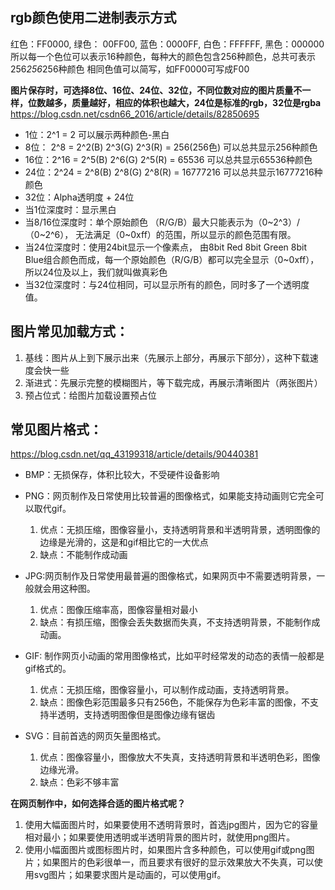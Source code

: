 ## rgb颜色使用二进制表示方式
红色：FF0000,  绿色： 00FF00,  蓝色：0000FF, 白色：FFFFFF,  黑色：000000
所以每一个色位可以表示16种颜色，每种大的颜色包含256种颜色，总共可表示256*256*256种颜色
相同色值可以简写，如FF0000可写成F00

**图片保存时，可选择8位、16位、24位、32位，不同位数对应的图片质量不一样，位数越多，质量越好，相应的体积也越大，24位是标准的rgb，32位是rgba**
https://blog.csdn.net/csdn66_2016/article/details/82850695
- 1位：2^1 = 2 可以展示两种颜色-黑白
- 8位： 2^8 = 2^2(B) 2^3(G) 2^3(R) = 256(256色) 可以总共显示256种颜色
- 16位：2^16 = 2^5(B) 2^6(G) 2^5(R) = 65536  可以总共显示65536种颜色
- 24位：2^24 = 2^8(B) 2^8(G) 2^8(R) = 16777216 可以总共显示16777216种颜色
- 32位：Alpha透明度 + 24位
- 当1位深度时：显示黑白
- 当8/16位深度时：单个原始颜色 （R/G/B）最大只能表示为（0~2^3）/（0~2^6）， 无法满足（0~0xff）的范围，所以显示的颜色范围有限。
- 当24位深度时：使用24bit显示一个像素点， 由8bit Red 8bit Green 8bit Blue组合颜色而成，每一个原始颜色（R/G/B）都可以完全显示（0~0xff），所以24位及以上，我们就叫做真彩色
- 当32位深度时：与24位相同，可以显示所有的颜色，同时多了一个透明度值。


## 图片常见加载方式：
1. 基线：图片从上到下展示出来（先展示上部分，再展示下部分），这种下载速度会快一些
2. 渐进式：先展示完整的模糊图片，等下载完成，再展示清晰图片（两张图片）
3. 预占位式：给图片加载设置预占位


## 常见图片格式：
https://blog.csdn.net/qq_43199318/article/details/90440381
- BMP：无损保存，体积比较大，不受硬件设备影响

- PNG：网页制作及日常使用比较普遍的图像格式，如果能支持动画则它完全可以取代gif。
   1. 优点：无损压缩，图像容量小，支持透明背景和半透明背景，透明图像的边缘是光滑的，这是和gif相比它的一大优点
   2. 缺点：不能制作成动画

- JPG:网页制作及日常使用最普遍的图像格式，如果网页中不需要透明背景，一般就会用这种图。
   1. 优点：图像压缩率高，图像容量相对最小
   2. 缺点：有损压缩，图像会丢失数据而失真，不支持透明背景，不能制作成动画。

- GIF: 制作网页小动画的常用图像格式，比如平时经常发的动态的表情一般都是gif格式的。
   1. 优点：无损压缩，图像容量小，可以制作成动画，支持透明背景。
   2. 缺点：图像色彩范围最多只有256色，不能保存为色彩丰富的图像，不支持半透明，支持透明图像但是图像边缘有锯齿

- SVG：目前首选的网页矢量图格式。
   1. 优点：图像容量小，图像放大不失真，支持透明背景和半透明色彩，图像边缘光滑。
   2. 缺点：色彩不够丰富

**在网页制作中，如何选择合适的图片格式呢？**
1. 使用大幅面图片时，如果要使用不透明背景时，首选jpg图片，因为它的容量相对最小；如果要使用透明或半透明背景的图片时，就使用png图片。
2. 使用小幅面图片或图标图片时，如果图片含多种颜色，可以使用gif或png图片；如果图片的色彩很单一，而且要求有很好的显示效果放大不失真，可以使用svg图片；如果要求图片是动画的，可以使用gif。

